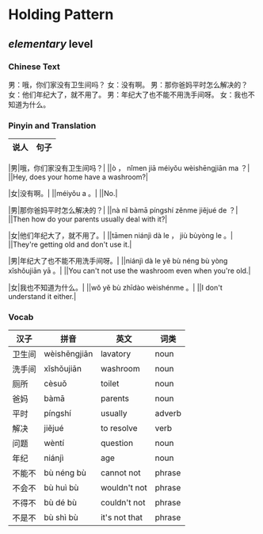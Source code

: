 # Holding Pattern
## *elementary* level

### Chinese Text
男：哦，你们家没有卫生间吗？
女：没有啊。
男：那你爸妈平时怎么解决的？
女：他们年纪大了，就不用了。
男：年纪大了也不能不用洗手间呀。
女：我也不知道为什么。

### Pinyin and Translation
|说人|句子|
|----|----|

|男|哦，你们家没有卫生间吗？|
||ò ， nǐmen jiā méiyǒu wèishēngjiān ma ？|
||Hey, does your home have a washroom?|

|女|没有啊。|
||méiyǒu a 。|
||No.|

|男|那你爸妈平时怎么解决的？|
||nà nǐ bàmā píngshí zěnme jiějué de ？|
||Then how do your parents usually deal with it?|

|女|他们年纪大了，就不用了。|
||tāmen niánjì dà le ， jiù bùyòng le 。|
||They're getting old and don't use it.|

|男|年纪大了也不能不用洗手间呀。|
||niánjì dà le yě bù néng bù yòng xǐshǒujiān yā 。|
||You can't not use the washroom even when you're old.|

|女|我也不知道为什么。|
||wǒ yě bù zhīdào wèishénme 。|
||I don't understand it either.|
### Vocab
|汉子|拼音|英文|词类|
|----|----|----|----|
|卫生间|wèishēngjiān|lavatory|noun|
|洗手间|xǐshǒujiān|washroom|noun|
|厕所|cèsuǒ|toilet|noun|
|爸妈|bàmā|parents|noun|
|平时|píngshí|usually|adverb|
|解决|jiějué|to resolve|verb|
|问题|wèntí|question|noun|
|年纪|niánjì|age|noun|
|不能不|bù néng bù|cannot not|phrase|
|不会不|bù huì bù|wouldn't not|phrase|
|不得不|bù dé bù|couldn't not|phrase|
|不是不|bù shì bù|it's not that|phrase|